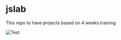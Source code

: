 jslab
=====

This repo to have projects based on 4 weeks training

![Test](http://api.flattr.com/button/flattr-badge-large.png)
